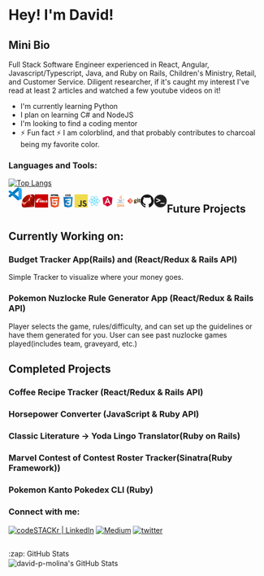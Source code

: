 # Hey! I'm David!
## Mini Bio
Full Stack Software Engineer experienced in React, Angular, Javascript/Typescript, Java, and Ruby on Rails, Children's Ministry, Retail, and Customer Service. Diligent researcher, if it's caught my interest I've read at least 2 articles and watched a few youtube videos on it!

- I'm currently learning Python
- I plan on learning C# and NodeJS
- I'm looking to find a coding mentor
- ⚡ Fun fact ⚡ I am colorblind, and that probably contributes to charcoal being my favorite color.
 
### Languages and Tools:

[![Top Langs](https://github-readme-stats.vercel.app/api/top-langs/?username=david-p-molina&layout=compact)](https://github.com/anuraghazra/github-readme-stats)
<br />
<img align="left" alt="Visual Studio Code" width="26px" src="https://raw.githubusercontent.com/github/explore/80688e429a7d4ef2fca1e82350fe8e3517d3494d/topics/visual-studio-code/visual-studio-code.png" />
<!-- <img align="left" alt="Eclipse" width="26px" src="https://raw.githubusercontent.com/github/explore/80688e429a7d4ef2fca1e82350fe8e3517d3494d/topics/eclipse/eclipse.png" /> -->
<img align="left" alt="Ruby" width="26px" src="https://raw.githubusercontent.com/github/explore/80688e429a7d4ef2fca1e82350fe8e3517d3494d/topics/ruby/ruby.png" />
<img align="left" alt="Rails" width="26px" src="https://raw.githubusercontent.com/github/explore/80688e429a7d4ef2fca1e82350fe8e3517d3494d/topics/rails/rails.png" />
<img align="left" alt="HTML5" width="26px" src="https://raw.githubusercontent.com/github/explore/80688e429a7d4ef2fca1e82350fe8e3517d3494d/topics/html/html.png" />
<img align="left" alt="CSS3" width="26px" src="https://raw.githubusercontent.com/github/explore/80688e429a7d4ef2fca1e82350fe8e3517d3494d/topics/css/css.png" />
<img align="left" alt="JavaScript" width="26px" src="https://raw.githubusercontent.com/github/explore/80688e429a7d4ef2fca1e82350fe8e3517d3494d/topics/javascript/javascript.png" />
<img align="left" alt="React" width="26px" src="https://raw.githubusercontent.com/github/explore/80688e429a7d4ef2fca1e82350fe8e3517d3494d/topics/react/react.png" />
<img align="left" alt="Angular" width="26px" src="https://raw.githubusercontent.com/github/explore/80688e429a7d4ef2fca1e82350fe8e3517d3494d/topics/angular/angular.png" />
<img align="left" alt="Java" width="26px" src="https://raw.githubusercontent.com/github/explore/80688e429a7d4ef2fca1e82350fe8e3517d3494d/topics/java/java.png" />
<img align="left" alt="Git" width="26px" src="https://raw.githubusercontent.com/github/explore/80688e429a7d4ef2fca1e82350fe8e3517d3494d/topics/git/git.png" />
<img align="left" alt="GitHub" width="26px" src="https://raw.githubusercontent.com/github/explore/78df643247d429f6cc873026c0622819ad797942/topics/github/github.png" />
<img align="left" alt="Terminal" width="26px" src="https://raw.githubusercontent.com/github/explore/80688e429a7d4ef2fca1e82350fe8e3517d3494d/topics/terminal/terminal.png" />

##
## Future Projects
## Currently Working on:
### Budget Tracker App(Rails) and (React/Redux & Rails API)
Simple Tracker to visualize where your money goes.

### Pokemon Nuzlocke Rule Generator App (React/Redux & Rails API)
Player selects the game, rules/difficulty, and can set up the guidelines or have them generated for you. User can see past nuzlocke games played(includes team, graveyard, etc.)


## Completed Projects
### Coffee Recipe Tracker (React/Redux & Rails API)
### Horsepower Converter (JavaScript & Ruby API)
### Classic Literature -> Yoda Lingo Translator(Ruby on Rails)
### Marvel Contest of Contest Roster Tracker(Sinatra(Ruby Framework))
### Pokemon Kanto Pokedex CLI (Ruby)

### Connect with me:

[<img align="center" alt="codeSTACKr | LinkedIn" width="30px" src="https://cdn.jsdelivr.net/npm/simple-icons@v3/icons/linkedin.svg" />][linkedin]
[<img align="center" alt="Medium" width="80" src="https://github.com/melanieshi0120/melanieshi0120/blob/master/medium.ico" />][medium]
[<img align="center" alt="twitter" width="30px" src="https://cdn.jsdelivr.net/npm/simple-icons@3.13.0/icons/twitter.svg" />][twitter]

##

  <summary>:zap: GitHub Stats</summary>

  <img align="center" alt="david-p-molina's GitHub Stats" src="https://github-readme-stats.vercel.app/api?username=david-p-molina&show_icons=true&hide_border=false" />



<!-- resources: -->
<!-- https://github.com/abhisheknaiidu/awesome-github-profile-readme/#tools -->

[linkedin]: https://linkedin.com/in/david-p-molina/
[medium]: https://david-p-molina.medium.com/
[twitter]: https://twitter.com/DavidPMolina_SE
